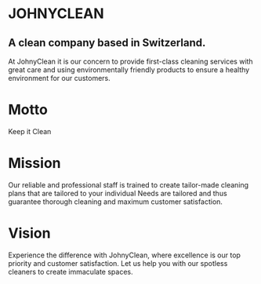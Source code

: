 # JOHNYCLEAN
## A clean company based in Switzerland. 
At JohnyClean it is our concern to provide first-class cleaning services with great care and using environmentally friendly products to ensure a healthy environment for our customers.

# Motto
Keep it Clean
 # Mission
Our reliable and professional staff is trained to create tailor-made cleaning plans that are tailored to your individual Needs are tailored and thus guarantee thorough cleaning and maximum customer satisfaction.

 # Vision
Experience the difference with JohnyClean, where excellence is our top priority and customer satisfaction. Let us help you with our spotless cleaners to create immaculate spaces.



